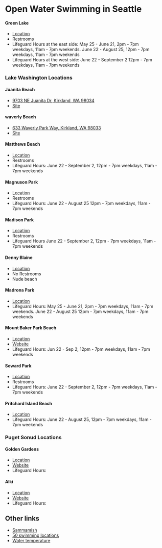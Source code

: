 # Open Water Swimming in Seattle

#### Green Lake
* [Location](https://www.google.com/maps/place/Green+Lake,+Seattle,+WA/@47.6778049,-122.3422588,15z/data=!3m1!4b1!4m5!3m4!1s0x54901414dad562fd:0xc942aafc8f01267c!8m2!3d47.6798338!4d-122.3257826)
* Restrooms
* Lifeguard Hours at the east side: May 25 - June 21, 2pm - 7pm weekdays, 11am - 7pm weekends. June 22 - August 25, 12pm - 7pm weekdays, 11am - 7pm weekends
* Lifeguard Hours at the west side: June 22 - September 2 12pm - 7pm weekdays, 11am - 7pm weekends

### Lake Washington Locations

#### Juanita Beach
* [9703 NE Juanita Dr, Kirkland, WA 98034](https://www.google.com/maps/place/Juanita+Beach+Park/@47.7048015,-122.215372,15z/data=!4m2!3m1!1s0x0:0xdb0cac503530060c?sa=X&ved=2ahUKEwjc3Kn-0KXpAhXZHDQIHZK_A8MQ_BIwD3oECBMQCw)
* [Site](https://www.theswimguide.org/beach/6506)

#### waverly Beach
* [633 Waverly Park Way, Kirkland, WA 98033](https://www.google.com/maps/place/Waverly+Beach+Park/@47.6869314,-122.2166368,15z/data=!4m2!3m1!1s0x0:0x9c268a055fc8afec?sa=X&ved=2ahUKEwjgx82s0aXpAhVSKH0KHShLB5kQ_BIwEHoECBEQCw)
* [Site](https://www.theswimguide.org/beach/6522)

#### Matthews Beach
* [Location](https://www.google.com/maps/place/Matthews+Beach,+Seattle,+WA/@47.7037068,-122.2964961,14z/data=!3m1!4b1!4m5!3m4!1s0x549013c4f0769c2d:0x8c1371438367252f!8m2!3d47.6958965!4d-122.2762179)
* Restrooms
* Lifeguard Hours: June 22 - September 2, 12pm - 7pm weekdays, 11am - 7pm weekends

#### Magnuson Park
* [Location](https://www.google.com/maps/search/magnuson+park/@47.6825264,-122.2617557,16z)
* Restrooms
* Lifeguard Hours: June 22 - August 25 12pm - 7pm weekdays, 11am - 7pm weekends

#### Madison Park
* [Location](https://www.google.com/maps/place/Madison+Park,+Seattle,+WA+98112/@47.637403,-122.295785,14.5z/data=!4m5!3m4!1s0x549014c9b0611b3b:0xf85be8f3df2273b8!8m2!3d47.6346093!4d-122.2796452)
* Restrooms
* Lifeguard Hours June 22 - September 2, 12pm - 7pm weekdays, 11am - 7pm weekends

#### Denny Blaine
* [Location](https://www.google.com/maps/place/Harrison%2FDenny-Blaine,+Seattle,+WA/@47.6256799,-122.2945973,15.5z/data=!4m5!3m4!1s0x54906b320919862f:0x64b603b3eca2ac01!8m2!3d47.6214746!4d-122.2864809)
* No Restrooms
* Nude beach

#### Madrona Park
* [Location](https://www.google.com/maps/place/Madrona+Park/@47.6119266,-122.2913852,14.5z/data=!4m5!3m4!1s0x54906b21023999a5:0x48641e387b39e571!8m2!3d47.6102275!4d-122.2834342)
* Lifeguard Hours: May 25 - June 21, 2pm - 7pm weekdays, 11am - 7pm weekends. June 22 - August 25 12pm - 7pm weekdays, 11am - 7pm weekends

#### Mount Baker Park Beach
* [Location](https://www.google.com/maps/place/2521+Lake+Park+Dr+S,+Seattle,+WA+98144/@47.5825647,-122.2957019,15.75z/data=!4m5!3m4!1s0x54906a5f75947c1d:0x1a5233db0133ed42!8m2!3d47.583083!4d-122.2874235)
* [Website](https://www.seattle.gov/parks/find/parks/mount-baker-park)
* Lifeguard Hours: Jun 22 - Sep 2, 12pm - 7pm weekdays, 11am - 7pm weekends

#### Seward Park
* [Location](https://www.google.com/maps/place/Seward+Park,+Seattle,+WA+98118/@47.5517196,-122.2803942,14z/data=!3m1!4b1!4m5!3m4!1s0x54906a1c63b3aa63:0x44e4a05de3025c2b!8m2!3d47.5502603!4d-122.26485)
* Restrooms
* Lifeguard Hours: June 22 - September 2, 12pm - 7pm weekdays, 11am - 7pm weekends

#### Pritchard Island Beach
* [Location](https://www.google.com/maps/place/Pritchard+Island+Beach/@47.5283517,-122.2864542,14z/data=!4m5!3m4!1s0x0:0xac0f7ca82eb3fde0!8m2!3d47.5286558!4d-122.2628937)
* Lifeguard Hours: June 22 - August 25, 12pm - 7pm weekdays, 11am - 7pm weekends

### Puget Sonud Locations

#### Golden Gardens
* [Location](https://www.google.com/maps/place/Golden+Gardens+Park/@47.6905458,-122.4026619,15z/data=!4m5!3m4!1s0x549016648e6062ef:0x5b2c838d4c7f0aca!8m2!3d47.6917517!4d-122.4030912)
* [Website](https://www.seattle.gov/parks/find/parks/golden-gardens-park)
* Lifeguard Hours:

#### Alki
* [Location](https://www.google.com/maps/place/Alki+Beach/@47.58221,-122.4122072,14.25z/data=!4m5!3m4!1s0x54904079efcab4e7:0x5e9c1b1142e9d6e5!8m2!3d47.5859155!4d-122.4014255)
* [Website](https://www.seattle.gov/parks/find/parks/alki-beach-park)
* Lifeguard Hours:

## Other links
* [Sammamish](https://www.yelp.com/search?find_desc=swimming+lakes&find_loc=Sammamish%2C+WA)
* [50 swimming locations](https://www.outdoorproject.com/travel/washingtons-50-best-swimming-holes)
* [Water temperature](https://green2.kingcounty.gov/swimbeach)
